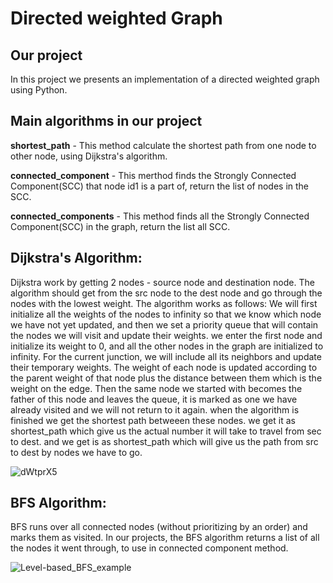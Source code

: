 # Directed weighted Graph

## Our project
In this project we presents an implementation of a directed weighted graph using Python.

## Main algorithms in our project

**shortest_path** - This method calculate the shortest path from one node to other node, using Dijkstra's algorithm.

**connected_component** - This merthod finds the Strongly Connected Component(SCC) that node id1 is a part of, return the list of nodes in the SCC.

**connected_components** - This method finds all the Strongly Connected Component(SCC) in the graph, return the list all SCC.

## Dijkstra's Algorithm:
Dijkstra work by getting 2 nodes - source node and destination node. The algorithm should get from the src node to the dest node and go through the nodes with the lowest weight. The algorithm works as follows: We will first initialize all the weights of the nodes to infinity so that we know which node we have not yet updated, and then we set a priority queue that will contain the nodes we will visit and update their weights. we enter the first node and initialize its weight to 0, and all the other nodes in the graph are initialized to infinity. For the current junction, we will include all its neighbors and update their temporary weights. The weight of each node is updated according to the parent weight of that node plus the distance between them which is the weight on the edge. Then the same node we started with becomes the father of this node and leaves the queue, it is marked as one we have already visited and we will not return to it again. when the algorithm is finished we get the shortest path betweeen these nodes. we get it as shortest_path which give us the actual number it will take to travel from sec to dest. and we get is as shortest_path which will give us the path from src to dest by nodes we have to go.

![dWtprX5](https://user-images.githubusercontent.com/73074680/104013765-988bd580-51ba-11eb-9d11-524e8431ece6.gif)


## BFS Algorithm:
BFS runs over all connected nodes (without prioritizing by an order) and marks them as visited. In our projects, the BFS algorithm returns a list of all the nodes it went through, to use in connected component method.

![Level-based_BFS_example](https://user-images.githubusercontent.com/73074680/104475914-530b4600-55c8-11eb-8f7c-bb875f207ebf.gif)
